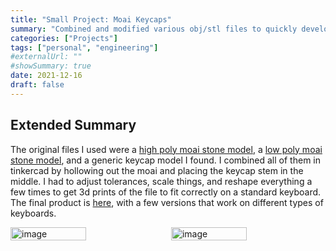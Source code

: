 ```yaml
---
title: "Small Project: Moai Keycaps"
summary: "Combined and modified various obj/stl files to quickly develop functional 3D-printed moai keycaps with acceptable fitment and strength."
categories: ["Projects"]
tags: ["personal", "engineering"]
#externalUrl: ""
#showSummary: true
date: 2021-12-16
draft: false
---
```


## Extended Summary
The original files I used were a [high poly moai stone model](https://www.thingiverse.com/thing:144668), a [low poly moai stone model](https://www.thingiverse.com/thing:908062), and a generic keycap model I found. I combined all of them in tinkercad by hollowing out the moai and placing the keycap stem in the middle. I had to adjust tolerances, scale things, and reshape everything a few times to get 3d prints of the file to fit correctly on a standard keyboard. The final product is [here](https://www.tinkercad.com/things/hOMm323wbmz-moaimoyai-head-keycap), with a few versions that work on different types of keyboards.

<div style="display: flex; gap: 10px;">
  <img src="/media/Small/moai.png" alt="image" style="width: 49%;">
  <img src="/media/Small/cover.png" alt="image" style="width: 49%;">  
</div>